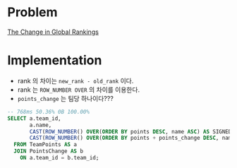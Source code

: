 # Problem

[The Change in Global Rankings](https://leetcode.com/problems/the-change-in-global-rankings/)

# Implementation

* rank 의 차이는 `new_rank - old_rank` 이다.
* rank 는 `ROW_NUMBER OVER` 의 차이를 이용한다.
* `points_change` 는 팀당 하나이다???

```sql
-- 768ms 50.36% 0B 100.00%
SELECT a.team_id, 
       a.name,
       CAST(ROW_NUMBER() OVER(ORDER BY points DESC, name ASC) AS SIGNED) -
       CAST(ROW_NUMBER() OVER(ORDER BY points + points_change DESC, name ASC) AS SIGNED) AS rank_diff
  FROM TeamPoints AS a
  JOIN PointsChange AS b
    ON a.team_id = b.team_id;
```
